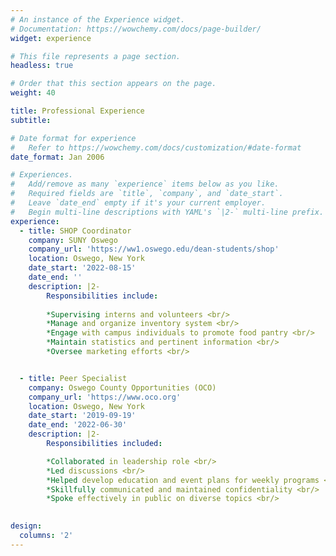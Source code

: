 ```yaml
---
# An instance of the Experience widget.
# Documentation: https://wowchemy.com/docs/page-builder/
widget: experience

# This file represents a page section.
headless: true

# Order that this section appears on the page.
weight: 40

title: Professional Experience
subtitle:

# Date format for experience
#   Refer to https://wowchemy.com/docs/customization/#date-format
date_format: Jan 2006

# Experiences.
#   Add/remove as many `experience` items below as you like.
#   Required fields are `title`, `company`, and `date_start`.
#   Leave `date_end` empty if it's your current employer.
#   Begin multi-line descriptions with YAML's `|2-` multi-line prefix.
experience:
  - title: SHOP Coordinator
    company: SUNY Oswego
    company_url: 'https://ww1.oswego.edu/dean-students/shop'
    location: Oswego, New York
    date_start: '2022-08-15'
    date_end: ''
    description: |2-
        Responsibilities include:
        
        *Supervising interns and volunteers <br/>
        *Manage and organize inventory system <br/>
        *Engage with campus individuals to promote food pantry <br/>
        *Maintain statistics and pertinent information <br/>
        *Oversee marketing efforts <br/>


  - title: Peer Specialist
    company: Oswego County Opportunities (OCO)
    company_url: 'https://www.oco.org'
    location: Oswego, New York
    date_start: '2019-09-19'
    date_end: '2022-06-30'
    description: |2-
        Responsibilities included:

        *Collaborated in leadership role <br/>
        *Led discussions <br/>
        *Helped develop education and event plans for weekly programs <br/>
        *Skillfully communicated and maintained confidentiality <br/>
        *Spoke effectively in public on diverse topics <br/>
  

design:
  columns: '2'
---
```

